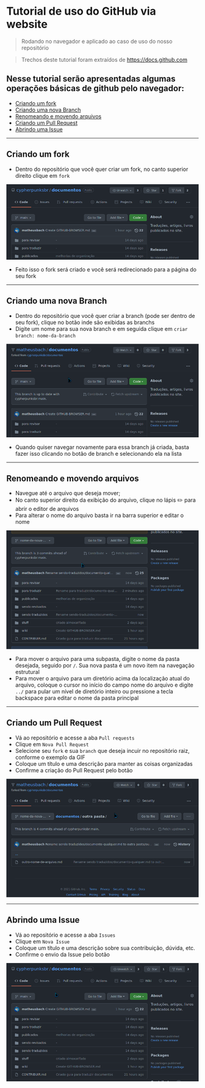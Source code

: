 # Tutorial de uso do GitHub via website 

> Rodando no navegador e aplicado ao caso de uso do nosso repositório

> Trechos deste tutorial foram extraídos de https://docs.github.com

## Nesse tutorial serão apresentadas algumas operações básicas de github pelo navegador:
  - [Criando um fork](#criando-um-fork)
  - [Criando uma nova Branch](#criando-uma-nova-branch)
  - [Renomeando e movendo arquivos](#renomeando-e-movendo-arquivos)
  - [Criando um Pull Request](#criando-um-pull-request)
  - [Abrindo uma Issue](#abrindo-uma-issue)

---

## Criando um fork

- Dentro do repositório que você quer criar um fork, no canto superior direito clique em ```fork```

![gif tutorial](img/github-website-fork.gif)

- Feito isso o fork será criado e você será redirecionado para a página do seu fork
  
---

## Criando uma nova Branch

- Dentro do repositório que você quer criar a branch (pode ser dentro de seu fork), clique no botão inde são exibidas as branchs
- Digite um nome para sua nova branch e em seguida clique em ```criar branch: nome-da-branch```

![gif tutorial](img/github-website-new-branch.gif)

- Quando quiser navegar novamente para essa branch já criada, basta fazer isso clicando no botão de branch e selecionando ela na lista

---

## Renomeando e movendo arquivos

- Navegue até o arquivo que deseja mover;
- No canto superior direito da exibição do arquivo, clique no lápis :pencil2: para abrir o editor de arquivos
- Para alterar o nome do arquivo basta ir na barra superior e editar o nome

![gif tutorial](img/github-website-rename-move.gif)

- Para mover o arquivo para uma subpasta, digite o nome da pasta desejada, seguido por ```/```. Sua nova pasta é um novo item na navegação estrutural
- Para mover o arquivo para um diretório acima da localização atual do arquivo, coloque o cursor no início do campo nome do arquivo e digite ```../``` para pular um nível de diretório inteiro ou pressione a tecla backspace para editar o nome da pasta principal

---

## Criando um Pull Request

- Vá ao repositório e acesse a aba ```Pull requests```
- Clique em ```Nova Pull Request```
- Selecione seu ```fork``` e sua ```branch``` que deseja incuir no repositório raiz, conforme o exemplo da GIF
- Coloque um título e uma descrição para manter as coisas organizadas
- Confirme a criação do Pull Request pelo botão 

![gif tutorial](img/github-website-pull-request.gif)

---

## Abrindo uma Issue

- Vá ao repositório e acesse a aba ```Issues```
- Clique em ```Nova Issue```
- Coloque um título e uma descrição sobre sua contribuição, dúvida, etc.
- Confirme o envio da Issue pelo botão 

![gif tutorial](img/github-website-issue.gif)
